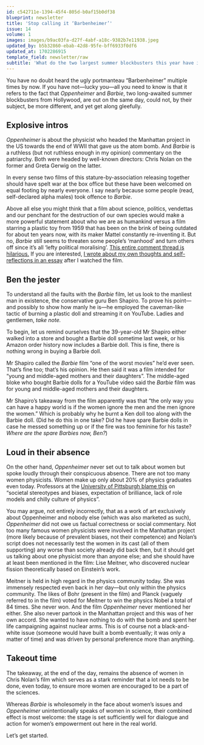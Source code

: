 ```yaml
---
id: c542711e-1394-45f4-805d-b0af15b0df38
blueprint: newsletter
title: 'Stop calling it ‘Barbenheimer’'
issue: 14
volume: 1
images: images/b9ac03fa-d27f-4abf-a18c-9382b7e11938.jpeg
updated_by: b5b32860-ebab-42d8-95fe-bff6933f0df6
updated_at: 1702286915
template_field: newsletter/raw
subtitle: 'What do the two largest summer blockbusters this year have in common? They both teach us about women and society.'
---
```

You have no doubt heard the ugly portmanteau “Barbenheimer” multiple times by now. If you have not—lucky you—all you need to know is that it refers to the fact that *Oppenheimer* and *Barbie*, two long-awaited summer blockbusters from Hollywood, are out on the same day, could not, by their subject, be more different, and yet get along gleefully.

## Explosive intros

*Oppenheimer* is about the physicist who headed the Manhattan project in the US towards the end of WWII that gave us the atom bomb. And *Barbie* is a ruthless (but not ruthless enough in my opinion) commentary on the patriarchy. Both were headed by well-known directors: Chris Nolan on the former and Greta Gerwig on the latter. 

In every sense two films of this stature-by-association releasing together should have spelt war at the box office but these have been welcomed on equal footing by nearly everyone. I say nearly because some people (read, self-declared alpha males) took offence to *Barbie*.

Above all else you might think that a film about science, politics, vendettas and our penchant for the destruction of our own species would make a more powerful statement about who we are as humankind versus a film starring a plastic toy from 1959 that has been on the brink of being outdated for about ten years now, with its maker Mattel constantly re-inventing it. But no, *Barbie* still seems to threaten some people’s ‘manhood’ and turn others off since it’s all ‘lefty political moralising’. [This entire comment thread is hilarious.](https://www.thefp.com/p/dont-hate-the-barbie-girl-hate-the/comments) If you are interested, [I wrote about my own thoughts and self-reflections in an essay](https://vhbelvadi.com/barbie-film) after I watched the film.

## Ben the jester

To understand all the faults with the *Barbie* film, let us look to the manliest man in existence, the conservative guru Ben Shapiro. To prove his point—and possibly to show how manly he is—he employed the caveman-like tactic of burning a plastic doll and streaming it on YouTube. Ladies and gentlemen, *take note.*

To begin, let us remind ourselves that the 39-year-old Mr Shapiro either walked into a store and bought a Barbie doll sometime last week, or his Amazon order history now includes a Barbie doll. This is fine, there is nothing wrong in buying a Barbie doll.

Mr Shapiro called the *Barbie* film “one of the worst movies” he’d ever seen. That’s fine too; that’s his opinion. He then said it was a film intended for “young and middle-aged mothers and their daughters”. The middle-aged bloke who bought Barbie dolls for a YouTube video said the *Barbie* film was for young and middle-aged mothers and their daughters.

Mr Shapiro’s takeaway from the film apparently was that “the only way you can have a happy world is if the women ignore the men and the men ignore the women.” Which is probably why he burnt a Ken doll too along with the Barbie doll. (Did he do this in one take? Did he have spare Barbie dolls in case he messed something up or if the fire was too feminine for his taste? *Where are the spare Barbies now, Ben?*)

## Loud in their absence

On the other hand, *Oppenheimer* never set out to talk about women but spoke loudly through their conspicuous absence. There are not too many women physicists. Women make up only about 20% of physics graduates even today. Professors at the [University of Pittsburgh blame this](https://www.pitt.edu/pittwire/features-articles/oppenheimer-female-physicist-representation-film) on “societal stereotypes and biases, expectation of brilliance, lack of role models and chilly culture of physics”.

You may argue, not entirely incorrectly, that as a work of art exclusively about Oppenheimer and nobody else (which was also marketed as such), *Oppenheimer* did not owe us factual correctness or social commentary. Not too many famous women physicists were involved in the Manhattan project (more likely because of prevalent biases, not their competence) and Nolan’s script does not necessarily test the women in its cast (all of them supporting) any worse than society already did back then, but it should get us talking about one physicist more than anyone else; and she should have at least been mentioned in the film: Lise Meitner, who discovered nuclear fission theoretically based on Einstein’s work.

Meitner is held in high regard in the physics community today. She was immensely respected even back in her day—but only within the physics community. The likes of Bohr (present in the film) and Planck (vaguely referred to in the film) voted for Meitner to win the physics Nobel a total of 84 times. She never won. And the film *Oppenheimer* never mentioned her either. She also never partook in the Manhattan project and this was of her own accord. She wanted to have nothing to do with the bomb and spent her life campaigning against nuclear arms. This is of course not a black-and-white issue (someone would have built a bomb eventually; it was only a matter of time) and was driven by personal preference more than anything.

## Takeout time

The takeaway, at the end of the day, remains the absence of women in Chris Nolan’s film which serves as a stark reminder that a lot needs to be done, even today, to ensure more women are encouraged to be a part of the sciences.

Whereas *Barbie* is wholesomely in the face about women’s issues and *Oppenheimer* unintentionally speaks of women in science, their combined effect is most welcome: the stage is set sufficiently well for dialogue and action for women’s empowerment out here in the real world.

Let’s get started.